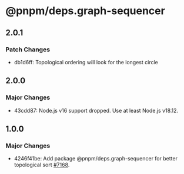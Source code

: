 # @pnpm/deps.graph-sequencer

## 2.0.1

### Patch Changes

- db1d6ff: Topological ordering will look for the longest circle

## 2.0.0

### Major Changes

- 43cdd87: Node.js v16 support dropped. Use at least Node.js v18.12.

## 1.0.0

### Major Changes

- 4246f41be: Add package @pnpm/deps.graph-sequencer for better topological sort [#7168](https://github.com/pnpm/pnpm/pull/7168).
